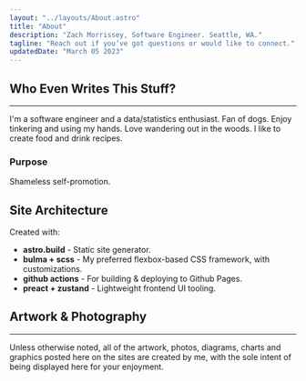 ```yaml
---
layout: "../layouts/About.astro"
title: "About"
description: "Zach Morrissey, Software Engineer. Seattle, WA."
tagline: "Reach out if you’ve got questions or would like to connect."
updatedDate: "March 05 2023"
---
```


## Who Even Writes This Stuff?

<hr>

I'm a software engineer and a data/statistics enthusiast. Fan of dogs. Enjoy tinkering and using my hands. Love wandering out in the woods. I like to create food and drink recipes.

### Purpose

Shameless self-promotion.

## Site Architecture

Created with:

- **astro.build** - Static site generator.
- **bulma + scss** - My preferred flexbox-based CSS framework, with customizations.
- **github actions** - For building & deploying to Github Pages.
- **preact + zustand** - Lightweight frontend UI tooling.

## Artwork & Photography

<hr>

Unless otherwise noted, all of the artwork, photos, diagrams, charts and graphics posted here on the sites are created by me, with the sole intent of being displayed here for your enjoyment.
